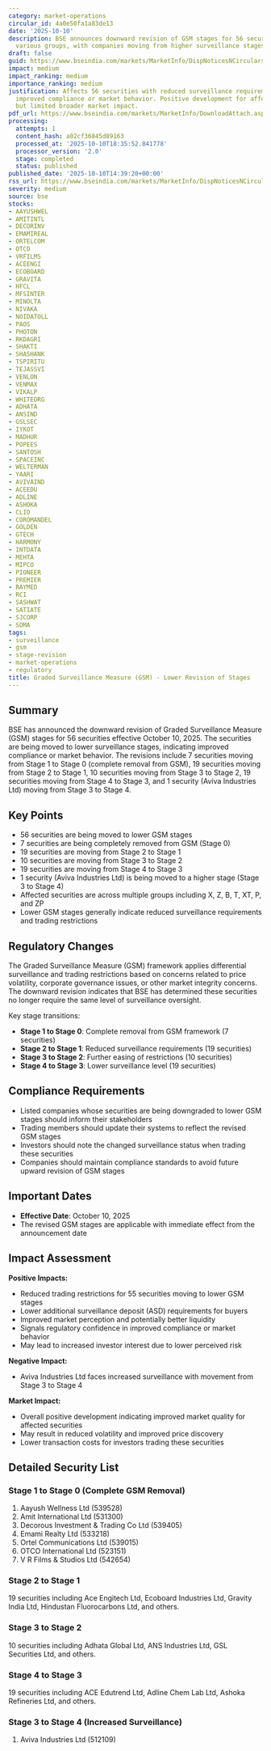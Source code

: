 ```yaml
---
category: market-operations
circular_id: 4a0e50fa1a83de13
date: '2025-10-10'
description: BSE announces downward revision of GSM stages for 56 securities across
  various groups, with companies moving from higher surveillance stages to lower stages.
draft: false
guid: https://www.bseindia.com/markets/MarketInfo/DispNoticesNCirculars.aspx?Noticeid={E913B7C6-D058-4890-A9A9-ED4882B44DA3}&noticeno=20251010-64&dt=10/10/2025&icount=64&totcount=72&flag=0
impact: medium
impact_ranking: medium
importance_ranking: medium
justification: Affects 56 securities with reduced surveillance requirements, indicating
  improved compliance or market behavior. Positive development for affected companies
  but limited broader market impact.
pdf_url: https://www.bseindia.com/markets/MarketInfo/DownloadAttach.aspx?id=20251010-64&attachedId=b170da9f-0043-4329-99a8-081326ccbff2
processing:
  attempts: 1
  content_hash: a02cf36845d89163
  processed_at: '2025-10-10T18:35:52.841778'
  processor_version: '2.0'
  stage: completed
  status: published
published_date: '2025-10-10T14:39:20+00:00'
rss_url: https://www.bseindia.com/markets/MarketInfo/DispNoticesNCirculars.aspx?Noticeid={E913B7C6-D058-4890-A9A9-ED4882B44DA3}&noticeno=20251010-64&dt=10/10/2025&icount=64&totcount=72&flag=0
severity: medium
source: bse
stocks:
- AAYUSHWEL
- AMITINTL
- DECORINV
- EMAMIREAL
- ORTELCOM
- OTCO
- VRFILMS
- ACEENGI
- ECOBOARD
- GRAVITA
- HFCL
- MFSINTER
- MINOLTA
- NIVAKA
- NOIDATOLL
- PAOS
- PHOTON
- RKDAGRI
- SHAKTI
- SHASHANK
- TSPIRITU
- TEJASSVI
- VENLON
- VENMAX
- VIKALP
- WHITEORG
- ADHATA
- ANSIND
- GSLSEC
- IYKOT
- MADHUR
- POPEES
- SANTOSH
- SPACEINC
- WELTERMAN
- YAARI
- AVIVAIND
- ACEEDU
- ADLINE
- ASHOKA
- CLIO
- COROMANDEL
- GOLDEN
- GTECH
- HARMONY
- INTDATA
- MEHTA
- MIPCO
- PIONEER
- PREMIER
- RAYMED
- RCI
- SASHWAT
- SATIATE
- SJCORP
- SOMA
tags:
- surveillance
- gsm
- stage-revision
- market-operations
- regulatory
title: Graded Surveillance Measure (GSM) - Lower Revision of Stages
---
```


## Summary

BSE has announced the downward revision of Graded Surveillance Measure (GSM) stages for 56 securities effective October 10, 2025. The securities are being moved to lower surveillance stages, indicating improved compliance or market behavior. The revisions include 7 securities moving from Stage 1 to Stage 0 (complete removal from GSM), 19 securities moving from Stage 2 to Stage 1, 10 securities moving from Stage 3 to Stage 2, 19 securities moving from Stage 4 to Stage 3, and 1 security (Aviva Industries Ltd) moving from Stage 3 to Stage 4.

## Key Points

- 56 securities are being moved to lower GSM stages
- 7 securities are being completely removed from GSM (Stage 0)
- 19 securities are moving from Stage 2 to Stage 1
- 10 securities are moving from Stage 3 to Stage 2
- 19 securities are moving from Stage 4 to Stage 3
- 1 security (Aviva Industries Ltd) is being moved to a higher stage (Stage 3 to Stage 4)
- Affected securities are across multiple groups including X, Z, B, T, XT, P, and ZP
- Lower GSM stages generally indicate reduced surveillance requirements and trading restrictions

## Regulatory Changes

The Graded Surveillance Measure (GSM) framework applies differential surveillance and trading restrictions based on concerns related to price volatility, corporate governance issues, or other market integrity concerns. The downward revision indicates that BSE has determined these securities no longer require the same level of surveillance oversight.

Key stage transitions:
- **Stage 1 to Stage 0**: Complete removal from GSM framework (7 securities)
- **Stage 2 to Stage 1**: Reduced surveillance requirements (19 securities)
- **Stage 3 to Stage 2**: Further easing of restrictions (10 securities)
- **Stage 4 to Stage 3**: Lower surveillance level (19 securities)

## Compliance Requirements

- Listed companies whose securities are being downgraded to lower GSM stages should inform their stakeholders
- Trading members should update their systems to reflect the revised GSM stages
- Investors should note the changed surveillance status when trading these securities
- Companies should maintain compliance standards to avoid future upward revision of GSM stages

## Important Dates

- **Effective Date**: October 10, 2025
- The revised GSM stages are applicable with immediate effect from the announcement date

## Impact Assessment

**Positive Impacts:**
- Reduced trading restrictions for 55 securities moving to lower GSM stages
- Lower additional surveillance deposit (ASD) requirements for buyers
- Improved market perception and potentially better liquidity
- Signals regulatory confidence in improved compliance or market behavior
- May lead to increased investor interest due to lower perceived risk

**Negative Impact:**
- Aviva Industries Ltd faces increased surveillance with movement from Stage 3 to Stage 4

**Market Impact:**
- Overall positive development indicating improved market quality for affected securities
- May result in reduced volatility and improved price discovery
- Lower transaction costs for investors trading these securities

## Detailed Security List

### Stage 1 to Stage 0 (Complete GSM Removal)
1. Aayush Wellness Ltd (539528)
2. Amit International Ltd (531300)
3. Decorous Investment & Trading Co Ltd (539405)
4. Emami Realty Ltd (533218)
5. Ortel Communications Ltd (539015)
6. OTCO International Ltd (523151)
7. V R Films & Studios Ltd (542654)

### Stage 2 to Stage 1
19 securities including Ace Engitech Ltd, Ecoboard Industries Ltd, Gravity India Ltd, Hindustan Fluorocarbons Ltd, and others.

### Stage 3 to Stage 2
10 securities including Adhata Global Ltd, ANS Industries Ltd, GSL Securities Ltd, and others.

### Stage 4 to Stage 3
19 securities including ACE Edutrend Ltd, Adline Chem Lab Ltd, Ashoka Refineries Ltd, and others.

### Stage 3 to Stage 4 (Increased Surveillance)
1. Aviva Industries Ltd (512109)